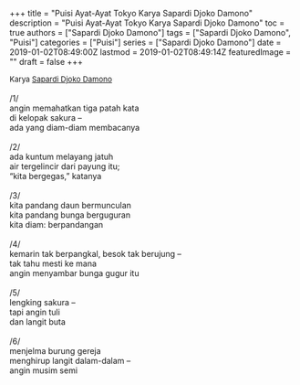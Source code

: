 +++
title = "Puisi Ayat-Ayat Tokyo Karya Sapardi Djoko Damono"
description = "Puisi Ayat-Ayat Tokyo Karya Sapardi Djoko Damono"
toc = true
authors = ["Sapardi Djoko Damono"]
tags = ["Sapardi Djoko Damono", "Puisi"]
categories = ["Puisi"]
series = ["Sapardi Djoko Damono"]
date = 2019-01-02T08:49:00Z
lastmod = 2019-01-02T08:49:14Z
featuredImage = ""
draft = false
+++

<div style="text-align: justify;">
<div style="font-size: small;">Karya <a href="/authors/sapardi-djoko-damono/" target="_blank">Sapardi Djoko Damono</a></div><br />
/1/<br />angin memahatkan tiga patah kata<br />di kelopak sakura –<br />ada yang diam-diam membacanya<br /><br />/2/<br />ada kuntum melayang jatuh<br />air tergelincir dari payung itu;<br />“kita bergegas,” katanya<br /><br />/3/<br />kita pandang daun bermunculan<br />kita pandang bunga berguguran<br />kita diam: berpandangan<br /><br />/4/<br />kemarin tak berpangkal, besok tak berujung –<br />tak tahu mesti ke mana<br />angin menyambar bunga gugur itu<br /><br />/5/<br />lengking sakura –<br />tapi angin tuli<br />dan langit buta<br /><br />/6/<br />menjelma burung gereja<br />menghirup langit dalam-dalam –<br />angin musim semi</div>
